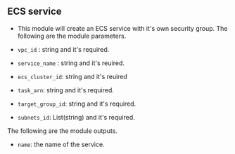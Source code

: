 ## ECS service
- This module will create an ECS service with it's own security group.
The following are the module parameters.

- ``vpc_id`` : string and it's required.
- ``service_name`` : string and it's reuired.
- ``ecs_cluster_id``: string and it's reuired
- ``task_arn``: string and it's required.
- ``target_group_id``: string and it's required.
- ``subnets_id``: List(string) and it's required.

The following are the module outputs.

- ``name``: the name of the service.


